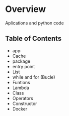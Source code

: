 # Overview
Aplications and python code

## Table of Contents
- app
- Cache
- package
- entry point
- List
- while and for (Bucle)
- Funtions
- Lambda
- Class
- Operators
- Constructor
- Docker




